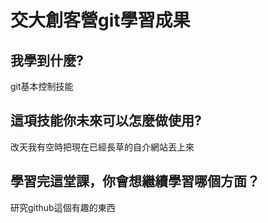 # 交大創客營git學習成果

## 我學到什麼?
git基本控制技能
## 這項技能你未來可以怎麼做使用?
改天我有空時把現在已經長草的自介網站丟上來
## 學習完這堂課，你會想繼續學習哪個方面？
研究github這個有趣的東西
